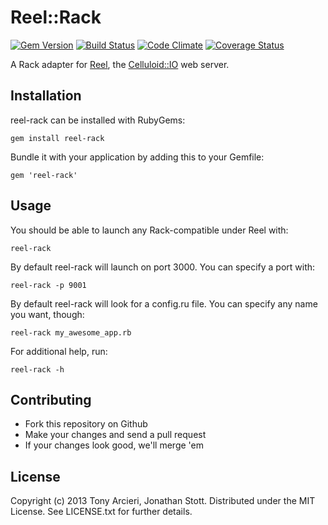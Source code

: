 Reel::Rack
==========
[![Gem Version](https://badge.fury.io/rb/reel-rack.png)](http://rubygems.org/gems/reel-rack)
[![Build Status](https://secure.travis-ci.org/celluloid/reel-rack.png?branch=master)](http://travis-ci.org/celluloid/reel-rack)
[![Code Climate](https://codeclimate.com/github/celluloid/reel-rack.png)](https://codeclimate.com/github/celluloid/reel-rack)
[![Coverage Status](https://coveralls.io/repos/celluloid/reel-rack/badge.png?branch=master)](https://coveralls.io/r/celluloid/reel-rack)

A Rack adapter for [Reel][reel], the [Celluloid::IO][celluloidio] web server.

[reel]: https://github.com/celluloid/reel
[celluloidio]: https://github.com/celluloid/celluloid-io

## Installation

reel-rack can be installed with RubyGems:

    gem install reel-rack

Bundle it with your application by adding this to your Gemfile:

    gem 'reel-rack'

## Usage

You should be able to launch any Rack-compatible under Reel with:

    reel-rack

By default reel-rack will launch on port 3000. You can specify a port with:

    reel-rack -p 9001

By default reel-rack will look for a config.ru file. You can specify any name
you want, though:

    reel-rack my_awesome_app.rb

For additional help, run:

    reel-rack -h

## Contributing

* Fork this repository on Github
* Make your changes and send a pull request
* If your changes look good, we'll merge 'em

## License

Copyright (c) 2013 Tony Arcieri, Jonathan Stott.
Distributed under the MIT License. See LICENSE.txt for further details.
